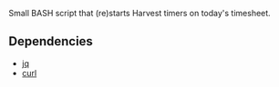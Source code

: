 Small BASH script that (re)starts Harvest timers on today's timesheet.

## Dependencies
* [jq](https://stedolan.github.io/jq/)
* [curl](https://curl.se/)
